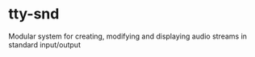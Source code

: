 # tty-snd
Modular system for creating, modifying and displaying audio streams in standard input/output

